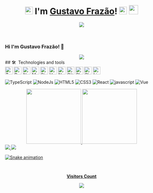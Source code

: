 
<h1 align="center"><img src="https://media.giphy.com/media/hvRJCLFzcasrR4ia7z/giphy.gif" width="25px"> I'm <a href="https://www.linkedin.com/in/gustavo-fernando-de-frazao-lima-680763140/" target="_blank">Gustavo Frazão</a>! <img src="https://media.giphy.com/media/hvRJCLFzcasrR4ia7z/giphy.gif" width="25px"> <img src="https://emojis.slackmojis.com/emojis/images/1531849430/4246/blob-sunglasses.gif?1531849430" width="30px"/></h1> 

<div align="center"><img src="https://readme-typing-svg.herokuapp.com?color=2234AE&size=30&center=true&vCenter=true&width=450&height=30&lines=Welcome+to+my+profile...;Glad+to+see+you+here!"/>
</div>

&nbsp;

### Hi I'm  Gustavo Frazão! 👋
<div align="center"><img src="https://readme-typing-svg.herokuapp.com/?color=2234AE&size=30&center=true&vCenter=true&width=450&height=30&lines=Welcome+to+my+profile...;Glad+to+see+you+here!;Let+is+code"/>
</div>
## 🛠  Technologies and tools
<br>
<img src="https://img.shields.io/badge/TypeScript-130F40?logo=typescript&logoColor=3178C6" alt="TypeScript logo" title="TypeScript" height="25" />
<img src="https://img.shields.io/badge/React-130F40?logo=react&logoColor=61DAFB" alt="React logo" title="React" height="25" />
<img src="https://img.shields.io/badge/Node.js-130F40?logo=node.js&logoColor=339933" alt="Node.js logo" title="Node.js" height="25" />
<img src="https://img.shields.io/badge/MongoDB-130F40?logo=mongodb&logoColor=47A248" alt="MongoDB logo" title="MongoDB" height="25" />
<img src="https://img.shields.io/badge/Styled--Components-130F40?&logo=styled-components&logoColor=DB7093" alt="Styled-component logo" title="Styled-component" height="25" />
<img src="https://img.shields.io/badge/Vercel-130F40?&logo=vercel&logoColor=ffffff" alt="Vercel logo" title="Vercel" height="25" />
<img src="https://img.shields.io/badge/Netlify-130F40?logo=netlify&logoColor=4285F4" alt="Netlify logo" title="Netlify" height="25" />
<img src="https://img.shields.io/badge/git-130F40?logo=git&logoColor=F05032" alt="Git logo" title="git" height="25" />
<img src="https://img.shields.io/badge/Slack-130F40?&logo=slack&logoColor=4A154B" alt="Slack logo" title="slack" height="25" />
<img src="https://img.shields.io/badge/Trello-130F40?&logo=trello&logoColor=0052CC" alt="Slack logo" title="slack" height="25" />
<img src="https://img.shields.io/badge/Linux-130F40?logo=linux&logoColor=black" alt="Linux logo" title="Linux" height="25" />


![TypeScript](https://img.shields.io/badge/TypeScript-130F40?style=for-the-badge&logo=node.js&logoColor=white)
![NodeJs](https://img.shields.io/badge/Node.js-E34F26?style=for-the-badge&logo=node.js&logoColor=white)
![HTML5](https://img.shields.io/badge/HTML5-E34F26?style=for-the-badge&logo=html5&logoColor=white)
![CSS3](https://img.shields.io/badge/CSS3-1572B6?style=for-the-badge&logo=css3&logoColor=white)
![React](https://img.shields.io/badge/React-20232A?style=for-the-badge&logo=react&logoColor=61DAFB)
![javascript](https://img.shields.io/badge/JavaScript-F7DF1E?style=for-the-badge&logo=javascript&logoColor=black)
![Vue](https://img.shields.io/badge/%20-Vue_JS-success?style=for-the-badge&logo=vue&logoColor=61DAFB)


<div align="center">
  <a href="https://github.com/GustavoFFLima">
  <img height="180em" src="https://github-readme-stats.vercel.app/api?username=GustavoFFLima&show_icons=true&theme=chartreuse-dark&include_all_commits=true&count_private=true"/>
  <img height="180em" src="https://github-readme-stats.vercel.app/api/top-langs/?username=GustavoFFLima&layout=compact&langs_count=7&theme=chartreuse-dark"/>
</div>


<div> 
  <a href="mailto:frazao39@gmail.com"><img src="https://img.shields.io/badge/-Gmail-%23333?style=for-the-badge&logo=gmail&logoColor=white" target="_blank">
  <a href="https://www.linkedin.com/in/gustavo-fernando-de-frazao-lima-680763140/" target="_blank"><img src="https://img.shields.io/badge/-LinkedIn-%230077B5?  style=for-the-badge&logo=linkedin&logoColor=white"> 
</div> 

   ![Snake animation](https://github.com/GustavoFFLima/GustavoFFLima/blob/output/github-contribution-grid-snake.svg)
  
<div align="center">
  <br><p align="centre"><b>Visitors Count</b></p>  
  <p align="center"><img align="center" src="https://profile-counter.glitch.me/GustavoFFLima/count.svg" /></p> 
<br>
</div>
